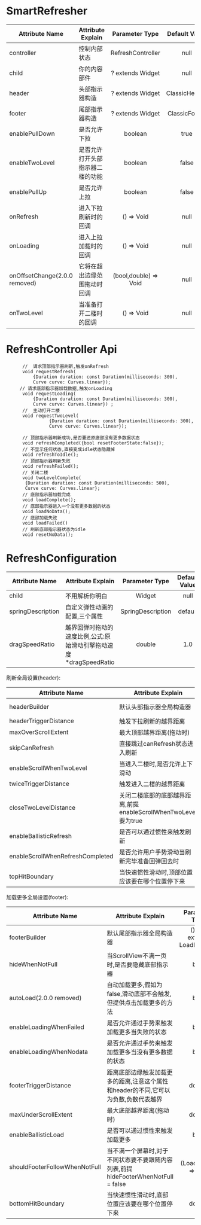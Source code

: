 
# SmartRefresher

| Attribute Name     |     Attribute Explain     | Parameter Type | Default Value  | requirement |
|---------|--------------------------|:-----:|:-----:|:-----:|
| controller | 控制内部状态  | RefreshController | null | 必要 |
| child      | 你的内容部件   | ? extends Widget   |   null |  可选 |
| header | 头部指示器构造  | ? extends Widget  | ClassicHeader | 可选|
| footer | 尾部指示器构造     | ? extends Widget | ClassicFooter | 可选 |
| enablePullDown | 是否允许下拉     | boolean | true | 可选 |
| enableTwoLevel |   是否允许打开头部指示器二楼的功能 | boolean | false | 可选 |
| enablePullUp |   是否允许上拉 | boolean | false | 可选 |
| onRefresh | 进入下拉刷新时的回调   | () => Void | null | 可选 |
| onLoading | 进入上拉加载时的回调   | () => Void | null | 可选 |
| onOffsetChange(2.0.0 removed) | 它将在超出边缘范围拖动时回调  | (bool,double) => Void | null | 可选 |
| onTwoLevel | 当准备打开二楼时的回调   | () => Void | null | 可选 |


# RefreshController Api

```
      //  请求顶部指示器刷新,触发onRefresh
      void requestRefresh(
          {Duration duration: const Duration(milliseconds: 300),
          Curve curve: Curves.linear});
     // 请求底部指示器加载数据,触发onLoading
      void requestLoading(
          {Duration duration: const Duration(milliseconds: 300),
          Curve curve: Curves.linear}) ;
      //  主动打开二楼
      void requestTwoLevel(
                {Duration duration: const Duration(milliseconds: 300),
                Curve curve: Curves.linear});

      // 顶部指示器刷新成功,是否要还原底部没有更多数据状态
      void refreshCompleted({bool resetFooterState:false});
      // 不显示任何状态,直接变成idle状态隐藏掉
      void refreshToIdle();
      // 顶部指示器刷新失败
      void refreshFailed();
      // 关闭二楼
      void twoLevelComplete(
       {Duration duration: const Duration(milliseconds: 500),
       Curve curve: Curves.linear};
      // 底部指示器加载完成
      void loadComplete();
      // 底部指示器进入一个没有更多数据的状态
      void loadNoData();
      // 底部加载失败
      void loadFailed()
      // 刷新底部指示器状态为idle
      void resetNoData();

```

# RefreshConfiguration

| Attribute Name     |     Attribute Explain     | Parameter Type | Default Value  | requirement |
|---------|--------------------------|:-----:|:-----:|:-----:|
| child | 不用解析你明白  | Widget  | null | 必要|
| springDescription | 自定义弹性动画的配置,三个属性  | SpringDescription | default | 可选 |
| dragSpeedRatio | 越界回弹时拖动的速度比例,公式:原始滑动引擎拖动速度*dragSpeedRatio  | double | 1.0 | 可选 |

刷新全局设置(header):

| Attribute Name     |     Attribute Explain     | Parameter Type | Default Value  | requirement |
|---------|--------------------------|:-----:|:-----:|:-----:|
| headerBuilder | 默认头部指示器全局构造器  | () =>  ? extends RefreshIndicator | null | 可选 |
| headerTriggerDistance | 触发下拉刷新的越界距离     | double | 80.0 | 可选 |
| maxOverScrollExtent | 最大顶部越界距离(拖动时)  | double | ios:inf,android:60 | 可选 |
| skipCanRefresh | 直接跳过canRefresh状态进入刷新   | bool | false | 可选 |
| enableScrollWhenTwoLevel | 当进入二楼时,是否允许上下滑动   | bool | false | 可选 |
| twiceTriggerDistance | 触发进入二楼的越界距离   | double | 150.0 | 可选 |
| closeTwoLevelDistance | 关闭二楼底部的底部越界距离,前提enableScrollWhenTwoLevel要为true  | double | 80.0 | 可选 |
| enableBallisticRefresh | 是否可以通过惯性来触发刷新  | bool | false | 可选 |
| enableScrollWhenRefreshCompleted |是否允许用户手势滑动当刷新完毕准备回弹回去时 | bool | true | 可选 |
| topHitBoundary | 当快速惯性滑动时,顶部位置应该要在哪个位置停下来  | double | ios:inf,android:0 | 可选 |


加载更多全局设置(footer):

| Attribute Name     |     Attribute Explain     | Parameter Type | Default Value  | requirement |
|---------|--------------------------|:-----:|:-----:|:-----:|
| footerBuilder      | 默认尾部指示器全局构造器   | () =>  ? extends LoadIndicator  |   null |  可选 |
| hideWhenNotFull | 当ScrollView不满一页时,是否要隐藏底部指示器   | bool | false | 可选 |
| autoLoad(2.0.0 removed) | 自动加载更多,假如为false,滑动底部不会触发,但提供点击加载更多的方法  | bool | true | 可选 |
| enableLoadingWhenFailed |  是否允许通过手势来触发加载更多当失败的状态  | bool | true| 可选 |
| enableLoadingWhenNodata |  是否允许通过手势来触发加载更多当没有更多数据的状态  | bool | false| 可选 |
| footerTriggerDistance |   距离底部边缘触发加载更多的距离,注意这个属性和header的不同,它可以为负数,负数代表越界 | double | 15.0 | 可选 |
| maxUnderScrollExtent | 最大底部越界距离(拖动时)   | double | ios:inf,android:0 | 可选 |
| enableBallisticLoad | 是否可以通过惯性来触发加载更多  | bool | true | 可选 |
| shouldFooterFollowWhenNotFull | 当不满一个屏幕时,对于不同状态要不要跟随内容列表,前提hideFooterWhenNotFull = false | (LoadStatus) => bool | () => false | 可选 |
| bottomHitBoundary | 当快速惯性滑动时,底部位置应该要在哪个位置停下来   | double | ios:inf,android:0 | 可选 |